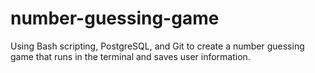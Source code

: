 # number-guessing-game
Using Bash scripting, PostgreSQL, and Git to create a number guessing game that runs in the terminal and saves user information.

